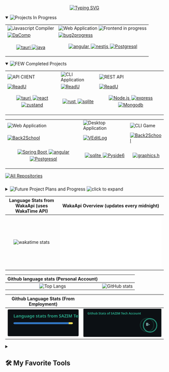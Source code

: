 <p align="center">
    <a href=""><img src="https://readme-typing-svg.demolab.com?font=Fira+Code&weight=100&size=22&duration=1000&pause=800&color=47F718&center=true&vCenter=true&random=false&width=500&lines=%E2%9C%8B+I+am+Sahriar+Nur+Nahin;%F0%9F%8C%B1+Currently+Learning%3A+GoLang;%F0%9F%9B%A0%EF%B8%8F+Working+on%3A+Dacomp(Java);%F0%9F%91%8D+interested+in+Open+Source;...+and+Cryptography;%F0%9F%A7%AD++Hobby%3A+Creative+Coding%2C+Writing;%F0%9F%92%8C+I+love+building+new+things" alt="Typing SVG" /></a>
</p>

<details open>
    <summary>
        <img
            src="https://custom-icon-badges.demolab.com/badge/Projects_In_Progress-47A248?style=for-the-badge&logo=book&logoColor=blue"
            alt="Projects In Progress"
        />
    </summary>
    <table width="1px">
        <tr>
            <td>
                <img
                    src="https://custom-icon-badges.demolab.com/badge/Compiler-1F222E?style=for-the-badge&logo=command&logoColor=white"
                    alt="Javascript Compiler"
                />
            </td>
            <td>
                <img
                    src="https://custom-icon-badges.demolab.com/badge/Web_Application-1F222E?style=for-the-badge&logo=command&logoColor=white"
                    alt="Web Application"
                />
                <img
                    src="https://custom-icon-badges.demolab.com/badge/Frontend_in_progress-red.svg"
                    alt="Frontend in progress"
                />
            </td>
        </tr>
        <tr>
            <td>
                <div>
                    <a href="https://github.com/snh1999/dacomp">
                        <img
                            width="278"
                            src="https://denvercoder1-github-readme-stats.vercel.app/api/pin/?username=snh1999&repo=dacomp&theme=dark&bg_color=1F222E&title_color=00FF00&hide_border=true&icon_color=F8D866&show_icons=true"
                            alt="DaComp"
                        />
                    </a>
                </div>
            </td>
            <td>
                <a href="https://github.com/snh1999/bug2progress">
                    <img
                        width="278"
                        src="https://denvercoder1-github-readme-stats.vercel.app/api/pin/?username=snh1999&repo=bug2progress&theme=dark&bg_color=1F222E&title_color=00FF00&hide_border=true&icon_color=F8D866&show_icons=true"
                        alt="bug2progress"
                    />
                </a>
            </td>
        </tr>
        <tr>
            <td>
                <p align="center">
                    <a href="#">
                        <img
                            alt="tauri"
                            src="https://custom-icon-badges.demolab.com/badge/Dotnet-blue.svg?logo=dotnet&logoColor=white"
                        />
                    </a>
                    <a href="https://react.dev">
                        <img alt="java" src="https://custom-icon-badges.demolab.com/badge/java-orange.svg?logo=java" />
                    </a>
                </p>
            </td>
            <td>
                <p align="center">
                    <a href="https://angular.io/">
                        <img
                            style="margin-left: 2px; margin-bottom: 5px"
                            alt="angular"
                            src="https://custom-icon-badges.demolab.com/badge/Angular-red.svg?logo=angular"
                        />
                    </a>
                    <a href="https://nestjs.com/">
                        <img
                            style="margin-left: 2px; margin-bottom: 5px"
                            alt="nestjs"
                            src="https://custom-icon-badges.demolab.com/badge/NestJS-grey.svg?logo=nestjs"
                        />
                    </a>
                    <a href="https://www.postgresql.org/">
                        <img
                            style="margin-left: 2px; margin-bottom: 5px"
                            alt="Postgresql"
                            src="https://custom-icon-badges.demolab.com/badge/PostgreSQL-blue.svg?logo=postgresql&logoColor=white"
                        />
                    </a>
                </p>
            </td>
        </tr>
    </table>
</details>

<details open>
    <summary>
        <img
            src="https://custom-icon-badges.demolab.com/badge/Completed_Projects-47A248?style=for-the-badge&logo=check&logoColor=white"
            alt=" FEW Completed Projects"
        />
    </summary>
    <div>
        <table width="1px">
            <tr>
                <td>
                    <img
                        src="https://custom-icon-badges.demolab.com/badge/API_CLIENT-1F222E?style=for-the-badge&logo=check-circle&logoColor=white"
                        alt="API ClIENT"
                    />
                </td>
                <td>
                    <img
                        src="https://custom-icon-badges.demolab.com/badge/CLI_Application-1F222E?style=for-the-badge&logo=terminal&logoColor=white"
                        alt="CLI Application"
                    />
                </td>
                <td>
                    <img
                        src="https://custom-icon-badges.demolab.com/badge/REST_API-1F222E?style=for-the-badge&logo=bookmark&logoColor=white"
                        alt="REST API"
                    />
                </td>
            </tr>
            <tr>
                <td>
                    <a href="https://github.com/snh1999/catest">
                        <img
                            width="278"
                            src="https://denvercoder1-github-readme-stats.vercel.app/api/pin/?username=snh1999&repo=catest&theme=dark&bg_color=1F222E&title_color=00FF00&hide_border=true&icon_color=F8D866&show_icons=true"
                            alt="ReadU"
                        />
                    </a>
                </td>
                <td>
                    <a href="https://github.com/snh1999/cmd_cat">
                        <img
                            width="278"
                            src="https://denvercoder1-github-readme-stats.vercel.app/api/pin/?username=snh1999&repo=cmd_cat&theme=dark&bg_color=1F222E&title_color=00FF00&hide_border=true&icon_color=F8D866&show_icons=true"
                            alt="ReadU"
                        />
                    </a>
                </td>
                <td>
                    <a href="https://github.com/snh1999/ReadU">
                        <img
                            width="278"
                            src="https://denvercoder1-github-readme-stats.vercel.app/api/pin/?username=snh1999&repo=ReadU&theme=dark&bg_color=1F222E&title_color=00FF00&hide_border=true&icon_color=F8D866&show_icons=true"
                            alt="ReadU"
                        />
                    </a>
                </td>
            </tr>
            <tr>
                <td>
                    <p align="center">
                        <a href="https://tauri.app/">
                            <img
                                style="margin-left: 2px; margin-bottom: 5px"
                                alt="tauri"
                                src="https://custom-icon-badges.demolab.com/badge/Tauri-blue.svg?logo=tauri&logoColor=yellow"
                            />
                        </a>
                        <a href="https://react.dev">
                            <img
                                style="margin-left: 2px; margin-bottom: 5px"
                                alt="react"
                                src="https://custom-icon-badges.demolab.com/badge/React-grey.svg?logo=react"
                            />
                        </a>
                        <a href="https://www.typescriptlang.org/">
                            <img
                                style="margin-left: 2px; margin-bottom: 5px"
                                alt="zustand"
                                src="https://custom-icon-badges.demolab.com/badge/Zustand-teal.svg"
                            />
                        </a>
                    </p>
                </td>
                <td>
                    <p align="center">
                        <a href="https://www.rust-lang.org/">
                            <img
                                style="margin-left: 2px; margin-bottom: 5px"
                                alt="rust"
                                src="https://custom-icon-badges.demolab.com/badge/Rust-black.svg?logo=rust"
                            />
                        </a>
                        <a href="https://github.com/rusqlite/rusqlite">
                            <img
                                style="margin-left: 2px; margin-bottom: 5px"
                                alt="sqlite"
                                src="https://custom-icon-badges.demolab.com/badge/Rusqlite-aquamarine.svg?logo=sqlite"
                            />
                        </a>
                    </p>
                </td>
                <td>
                    <p align="center">
                        <a href="https://nodejs.org/">
                            <img
                                style="margin-left: 2px; margin-bottom: 5px"
                                alt="Node.js"
                                src="https://custom-icon-badges.demolab.com/badge/Node.js-339933?logo=node.js&logoColor=white"
                            />
                        </a>
                        <a href="https://expressjs.com/">
                            <img
                                style="margin-left: 2px; margin-bottom: 5px"
                                alt="express"
                                src="https://custom-icon-badges.demolab.com/badge/Express-000000?logo=express&logoColor=white"
                            />
                        </a>
                        <a href="https://www.mongodb.com/">
                            <img
                                style="margin-left: 2px; margin-bottom: 5px"
                                alt="Mongodb"
                                src="https://custom-icon-badges.demolab.com/badge/MongoDB-47A248?logo=mongodb&logoColor=white"
                            />
                        </a>
                    </p>
                </td>
            </tr>
        </table>
        <table>
            <tr>
                <td>
                    <img
                        src="https://custom-icon-badges.demolab.com/badge/Web_Application-1F222E?style=for-the-badge&logo=cloud&logoColor=white"
                        alt="Web Application"
                    />
                </td>
                <td>
                    <img
                        src="https://custom-icon-badges.demolab.com/badge/Desktop_Application-1F222E?style=for-the-badge&logo=monitor&logoColor=white"
                        alt="Desktop Application"
                    />
                </td>
                <td>
                    <img
                        src="https://custom-icon-badges.demolab.com/badge/CLI_GAME-1F222E?style=for-the-badge&logo=airplay&logoColor=white"
                        alt="CLI Game"
                    />
                </td>
            </tr>
            <tr>
                <td>
                    <a href="https://github.com/snh1999/jblog">
                        <img
                            width="278"
                            src="https://denvercoder1-github-readme-stats.vercel.app/api/pin/?username=snh1999&repo=jblog&theme=dark&bg_color=1F222E&title_color=00FF00&hide_border=true&icon_color=F8D866&show_icons=true"
                            alt="Back2School"
                        />
                    </a>
                </td>
                <td>
                    <a href="https://github.com/snh1999/VEditLog">
                        <img
                            width="278"
                            src="https://denvercoder1-github-readme-stats.vercel.app/api/pin/?username=snh1999&repo=VEditLog&theme=dark&bg_color=1F222E&title_color=00FF00&hide_border=true&icon_color=F8D866&show_icons=true"
                            alt="VEditLog"
                        />
                    </a>
                </td>
                <td>
                    <a href="https://github.com/snh1999/Back2School">
                        <img
                            width="278"
                            src="https://denvercoder1-github-readme-stats.vercel.app/api/pin/?username=snh1999&repo=Back2School&theme=dark&bg_color=1F222E&title_color=00FF00&hide_border=true&icon_color=F8D866&show_icons=true"
                            alt="Back2School"
                        />
                    </a>
                </td>
            </tr>
            <tr>
                <td>
                    <p align="center">
                        <a href="https://spring.io/projects/spring-boot/">
                            <img
                                style="margin-left: 2px; margin-bottom: 5px"
                                alt="Spring Boot"
                                src="https://custom-icon-badges.demolab.com/badge/Boot-47A248?logo=springboot&logoColor=white"
                            />
                        </a>
                        <a href="https://angular.io/">
                            <img
                                style="margin-left: 2px; margin-bottom: 5px"
                                alt="angular"
                                src="https://custom-icon-badges.demolab.com/badge/Angular-red.svg?logo=angular"
                            />
                        </a>
                        <a href="https://www.postgresql.org/">
                            <img
                                style="margin-left: 2px; margin-bottom: 5px"
                                alt="Postgresql"
                                src="https://custom-icon-badges.demolab.com/badge/PostgreSQL-blue.svg?logo=postgresql&logoColor=white"
                            />
                        </a>
                    </p>
                </td>
                <td>
                    <p align="center">
                        <a href="">
                            <img
                                style="margin-left: 2px; margin-bottom: 5px"
                                alt="sqlite"
                                src="https://custom-icon-badges.demolab.com/badge/json-orange.svg?logo=json"
                            />
                        </a>
                        <a href="https://pypi.org/project/PySide/">
                            <img
                                style="margin-left: 2px; margin-bottom: 5px"
                                alt="Pyside6"
                                src="https://custom-icon-badges.demolab.com/badge/PySide-47A248?logo=qt&logoColor=white"
                            />
                        </a>
                    </p>
                </td>
                <td>
                    <p align="center">
                        <a href="">
                            <img
                                style="margin-left: 2px; margin-bottom: 5px"
                                alt="graphics.h"
                                src="https://custom-icon-badges.demolab.com/badge/graphics.h-black.svg"
                            />
                        </a>
                    </p>
                </td>
            </tr>
        </table>
        </div>
    </div>
    <a href="https://github.com/snh1999?tab=repositories&q=&type=&language=&sort=names">
        <span style="display: flex; margin-bottom: -5px">
            <img
                src="https://custom-icon-badges.demolab.com/badge/All_Repositories-1F222E?style=for-the-badge&logo=arrow-down&logoColor=white"
                alt="All Repositories"
            />
        </span>
    </a>

</details>

<details style="margin-top:30px" close>
    <summary>
        <img
            src="https://custom-icon-badges.demolab.com/badge/Future_Project_Plans_and_Progress-grey?style=for-the-badge"
            alt="Future Project Plans and Progress"
        />
        <img
            height="20px"
            src="https://custom-icon-badges.demolab.com/badge/click_to_expand-777777.svg"
            alt="click to expand"
        />
    </summary>
    <ul>
        <li>
            <img
                src="https://custom-icon-badges.demolab.com/badge/T9_Android-brown?style=for-the-badge"
                alt="T9 Android"
            />
            <i>Planned Custom ROM for Button Smart phones</i>
        </li>
        This is probably my most ambitious idea so far, but smart button device is something I plan on using in future
        and the growing trend to live in the present gives me hope for this one. I will get started once I get my hands
        to one of those devices. I will most likely fork AOSP or lineageOS.
        <li style="margin-top: 10px">
            <img src="https://custom-icon-badges.demolab.com/badge/KidVid-green?style=for-the-badge" alt="KidVid" />
            <i> Mobile app to control (by parents) the content kids watch </i>
        </li>
        Not sure about how this will turn out, brainstrom attempt is pretty much on with this. I just am not comfortable
        seeing my kid cousin enjoying the cringe-fest from short video contents. I just want him to get some good
        entertainment as we did before all the competiton for attention become a thing.
        <li style="margin-top: 10px">
            <img
                src="https://custom-icon-badges.demolab.com/badge/Search_Red-grey?style=for-the-badge"
                alt="Search Red"
            />
            <i>App for finding blood donors available nearby.</i>
        </li>
        <li>
            <img
                src="https://custom-icon-badges.demolab.com/badge/typing_practice-grey?style=for-the-badge"
                alt="Typing Practice"
            />
            <i> Typing tutor adjusting on current performance analytics</i>
        </li>
        <li style="margin-top: 10px">
            <img
                src="https://custom-icon-badges.demolab.com/badge/latex_markdown_html-grey?style=for-the-badge"
                alt="Latex-Markdown-HTML"
            />
            <i>App to adjust and convert between markdown, tex and html files</i>
        </li>
        Only issue is Latex feels really hard to me 😶‍🌫️
        <li style="margin-top: 10px">
            <img src="https://custom-icon-badges.demolab.com/badge/hobbies-orange?style=for-the-badge" alt="Hobbies" />
            On another note, I am working on series of stories titled `Melancholy`, Planned to have 5 stories and an
            Ending novel
        </li>
    </ul>
</details>

| Language Stats from WakaApi (uses WakaTime API)                                                                                                                                                                                                                                           |  WakaApi Overview (updates every midnight)                                               |
| :-------------------------------------------------------------------------------------------------------------------------------------------------------------------------------------------------------------------------------------------: | :----------------------------------------------: |
| ![wakatime stats](https://denvercoder1-github-readme-stats.vercel.app/api/wakatime?username=snh1999&api_domain=wakapi.dev&theme=chartreuse-dark&custom_title=Recent%20Stats%20from%20Wakapi&layout=compact&range=last_30_days&langs_count=10) | ![wakapi metrics](./metrics.plugin.wakatime.svg) |

| Github language stats (Personal Account)                                                                                                                                                                                                                             |                                                                                                                                                                                                                         |
| :--------------------------------------------------------------------------------------------------------------------------------------------------------------------------------------------------------------------------: | :---------------------------------------------------------------------------------------------------------------------------------------------------------------------------------------------------------------------: |
| ![Top Langs](https://stats-snh1999.vercel.app/api/top-langs/?username=snh1999&layout=compact&langs_count=8&exclude_repo=ludo_project&theme=chartreuse-dark&custom_title=Language%20stats%20from%20github) | ![GitHub stats](https://stats-snh1999.vercel.app/api?username=snh1999&hide=contribs,prs&count_private=true&show_icons=true&theme=chartreuse-dark&custom_title=Github%20Stats&exclude_repo=[snh1999]) |


|  Github Language Stats (From Employment)                                                                                                                                                                                                                 |                                                                                                                                                                                                                         |
| :--------------------------------------------------------------------------------------------------------------------------------------------------------------------------------------------------------------------------: | :---------------------------------------------------------------------------------------------------------------------------------------------------------------------------------------------------------------------: |
| ![Top Langs](./sazim_github_language_stats.svg) | ![GitHub stats](./sazim_github_stats.svg) |


<details close> 
  <summary><h2>🛠️ My Favorite Tools</h2></summary>
  <h3>Languages</h3>

  <p>
      <a href="https://github.com/search?q=user%3Asnh1999+language%3Abash"><img alt="Bash" src="https://img.shields.io/badge/Bash-121011.svg?logo=gnu-bash&logoColor=white"></a>
      <a href="https://github.com/search?q=user%3Asnh1999+language%3Ac"><img alt="C" src="https://custom-icon-badges.demolab.com/badge/C-03599C.svg?logo=c-in-hexagon&logoColor=white"></a>
      <a href="https://github.com/search?q=user%3Asnh1999+language%3Acsharp"><img alt="C#" src="https://custom-icon-badges.demolab.com/badge/C%23-68217A.svg?logo=cs2&logoColor=white"></a>
      <a href="https://github.com/search?q=user%3Asnh1999+language%3Acss"><img alt="CSS" src="https://img.shields.io/badge/CSS-1572B6.svg?logo=css3&logoColor=white"></a>
      <a href="https://github.com/search?q=user%3Asnh1999+language%3Ahtml"><img alt="HTML" src="https://img.shields.io/badge/HTML-E34F26.svg?logo=html5&logoColor=white"></a>
      <a href="https://github.com/search?q=user%3Asnh1999+language%3Ajava"><img alt="Java" src="https://custom-icon-badges.demolab.com/badge/Java-007396.svg?logo=java&logoColor=white"></a>
      <a href="https://github.com/search?q=user%3Asnh1999+language%3Ajavascript"><img alt="JavaScript" src="https://img.shields.io/badge/JavaScript-F7DF1E.svg?logo=javascript&logoColor=black"></a>
      <a href="https://github.com/search?q=user%3Asnh1999+language%3Atex"><img alt="LaTeX" src="https://img.shields.io/badge/LaTeX-008080.svg?logo=LaTeX&logoColor=white"></a>
      <a href="https://github.com/search?q=user%3Asnh1999+language%3Amarkdown"><img alt="Markdown" src="https://img.shields.io/badge/Markdown-000000.svg?logo=markdown&logoColor=white"></a>
      <a href="https://github.com/search?q=user%3Asnh1999+language%3Ajavascript"><img alt="Node.js" src="https://img.shields.io/badge/Node.js-43853D.svg?logo=node.js&logoColor=white"></a>
      <a href="https://github.com/search?q=user%3Asnh1999+language%3Apython"><img alt="Python" src="https://img.shields.io/badge/Python-14354C.svg?logo=python&logoColor=white"></a>
      <a href="https://github.com/search?q=user%3Asnh1999+language%3Arust"><img alt="Rust" src="https://custom-icon-badges.demolab.com/badge/Rust-orange.svg?logo=rust&logoColor=black"></a>
      <a href="https://github.com/search?q=user%3Asnh1999+language%3Asql"><img alt="SQL" src="https://custom-icon-badges.demolab.com/badge/SQL-025E8C.svg?logo=database&logoColor=white"></a>
      <a href="https://github.com/search?q=user%3Asnh1999+language%3AtypeScript"><img alt="TypeScript" src="https://img.shields.io/badge/TypeScript-007ACC.svg?logo=typescript&logoColor=white"></a>
  </p>

  <h3>Frameworks and Libraries</h3>

  <p>
      <a href="#"><img alt="Angular" src="https://img.shields.io/badge/Angular-red.svg?logo=angular&logoColor=white"></a>
      <a href="#"><img alt="Electron" src="https://img.shields.io/badge/Electron-20232e.svg?logo=electron&logoColor=white"></a>
      <a href="#"><img alt="Flutter" src="https://img.shields.io/badge/Flutter-teal.svg?logo=flutter"></a>
      <a href="#"><img alt="Express.js" src="https://img.shields.io/badge/Express.js-404d59.svg?logo=express&logoColor=white"></a>
      <a href="#"><img alt="Material Design" src="https://img.shields.io/badge/Material%20Design-0081CB.svg?logo=material-design&logoColor=white"></a>
      <a href="#"><img alt="NestJs" src="https://custom-icon-badges.demolab.com/badge/NestJS-grey.svg?logo=nestjs"></a>
      <a href="https://spring.io/projects/spring-boot/"> <img alt="Spring Boot" src="https://custom-icon-badges.demolab.com/badge/Spring_Boot-47A248?logo=springboot&logoColor=white" /> </a>
      <a href="https://tauri.app/"> <img alt="tauri" src="https://custom-icon-badges.demolab.com/badge/Tauri-blue.svg?logo=tauri&logoColor=yellow" /> </a>
      <a href="#"><img alt="React" src="https://img.shields.io/badge/React-20232a.svg?logo=react&logoColor=%2361DAFB"></a>
  </p>

  <h3> Databases and Tools</h3>

  <p>
      <a href="#"><img alt="GitHub Pages" src="https://img.shields.io/badge/GitHub%20Pages-327FC7.svg?logo=github&logoColor=white"></a>
      <a href="#"><img alt="MongoDB" src ="https://img.shields.io/badge/MongoDB-4ea94b.svg?logo=mongodb&logoColor=white"></a>
      <a href="#"><img alt="MySQL" src="https://img.shields.io/badge/MySQL-00f.svg?logo=mysql&logoColor=white"></a>
      <a href="#"><img alt="Obsidian" src="https://img.shields.io/badge/Obsidian-purple.svg?logo=obsidian&logoColor=white"></a>
      <a href="#"><img alt="PostgreSQL" src ="https://img.shields.io/badge/PostgreSQL-316192.svg?logo=postgresql&logoColor=white"></a>
      <a href="#"><img alt="Processing" src="https://img.shields.io/badge/Processing-00979D.svg?logo=p5js&logoColor=white"></a>
      <a href="#"><img alt="SQLite" src ="https://img.shields.io/badge/SQLite-07405e.svg?logo=sqlite&logoColor=white"></a>
      <a href="#"><img alt="Adobe" src="https://img.shields.io/badge/Adobe%20Premiere Pro-violet.svg?logo=adobe&logoColor=white"></a>
      <a href="#"><img alt="Android Studio" src="https://img.shields.io/badge/Android%20Studio-008678.svg?logo=android-studio&logoColor=white"></a>
      <a href="#"><img alt="Audacity" src="https://img.shields.io/badge/-Audacity-0000CC?logo=audacity&logoColor=white"></a>
      <a href="#"><img alt="Brave" src="https://img.shields.io/badge/-Brave-FB542B?logo=brave&logoColor=white"></a>
      <a href="#"><img alt="Discord" src="https://img.shields.io/badge/-Discord-5865F2.svg?logo=discord&logoColor=white"></a>
      <a href="#"><img alt="Git" src="https://img.shields.io/badge/Git-F05033.svg?logo=git&logoColor=white"></a>
      <a href="#"><img alt="Neovim" src="https://img.shields.io/badge/LunarVim-teal.svg?logo=neovim&logoColor=white"></a>
      <a href="#"><img alt="Manjaro" src="https://img.shields.io/badge/Manjaro%20Linux-1793D1.svg?logo=manjaro&logoColor=white"></a>
      <a href="#"><img alt="OBS Studio" src="https://img.shields.io/badge/-OBS-302E31?logo=obs-studio&logoColor=white"></a>
      <a href="#"><img alt="Postman" src="https://img.shields.io/badge/Postman-FF6C37?logo=postman&logoColor=white"></a>
      <a href="#"><img alt="SonarLint" src="https://img.shields.io/badge/-SonarLint-CB2029?logo=sonarlint&logoColor=white"></a>
      <a href="#"><img alt="Visual Studio Code" src="https://img.shields.io/badge/Visual%20Studio%20Code-0078d7.svg?logo=visual-studio-code&logoColor=white"></a>
  </p>
</details>
